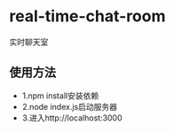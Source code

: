 # real-time-chat-room
实时聊天室
## 使用方法
+ 1.npm install安装依赖
+ 2.node index.js启动服务器
+ 3.进入http://localhost:3000
